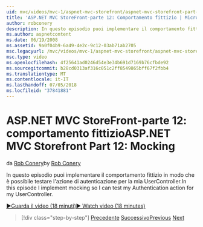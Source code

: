 ```yaml
---
uid: mvc/videos/mvc-1/aspnet-mvc-storefront/aspnet-mvc-storefront-part-12-mocking
title: 'ASP.NET MVC StoreFront-parte 12: Comportamento fittizio | Microsoft Docs'
author: robconery
description: In questo episodio puoi implementare il comportamento fittizio in modo che è possibile testare l'azione di autenticazione per la mia UserController.
ms.author: aspnetcontent
ms.date: 06/19/2008
ms.assetid: 9a0f04b9-6a49-4e2c-9c12-03ab71ab2705
msc.legacyurl: /mvc/videos/mvc-1/aspnet-mvc-storefront/aspnet-mvc-storefront-part-12-mocking
msc.type: video
ms.openlocfilehash: 4f25641ad0246d54e3e34b691d7169b76cfbde92
ms.sourcegitcommit: b28cd0313af316c051c2ff8549865bff67f2fbb4
ms.translationtype: MT
ms.contentlocale: it-IT
ms.lasthandoff: 07/05/2018
ms.locfileid: "37841881"
---
```

<a name="aspnet-mvc-storefront-part-12-mocking"></a><span data-ttu-id="0317b-103">ASP.NET MVC StoreFront-parte 12: comportamento fittizio</span><span class="sxs-lookup"><span data-stu-id="0317b-103">ASP.NET MVC Storefront Part 12: Mocking</span></span>
====================
<span data-ttu-id="0317b-104">da [Rob Conery](https://github.com/robconery)</span><span class="sxs-lookup"><span data-stu-id="0317b-104">by [Rob Conery](https://github.com/robconery)</span></span>

<span data-ttu-id="0317b-105">In questo episodio puoi implementare il comportamento fittizio in modo che è possibile testare l'azione di autenticazione per la mia UserController.</span><span class="sxs-lookup"><span data-stu-id="0317b-105">In this episode I implement mocking so I can test my Authentication action for my UserController.</span></span>

[<span data-ttu-id="0317b-106">&#9654;Guarda il video (18 minuti)</span><span class="sxs-lookup"><span data-stu-id="0317b-106">&#9654; Watch video (18 minutes)</span></span>](https://channel9.msdn.com/Blogs/ASP-NET-Site-Videos/aspnet-mvc-storefront-part-12-mocking)

> [!div class="step-by-step"]
> <span data-ttu-id="0317b-107">[Precedente](aspnet-mvc-storefront-part-11-hooking-up-the-shopping-cart-and-using-components.md)
> [Successivo](aspnet-mvc-storefront-part-13-dependency-injection.md)</span><span class="sxs-lookup"><span data-stu-id="0317b-107">[Previous](aspnet-mvc-storefront-part-11-hooking-up-the-shopping-cart-and-using-components.md)
[Next](aspnet-mvc-storefront-part-13-dependency-injection.md)</span></span>
